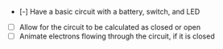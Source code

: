 - [-] Have a basic circuit with a battery, switch, and LED
- [ ] Allow for the circuit to be calculated as closed or open
- [ ] Animate electrons flowing through the circuit, if it is closed